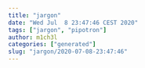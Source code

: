 ```yaml
---
title: "jargon"
date: "Wed Jul  8 23:47:46 CEST 2020"
tags: ["jargon", "pipotron"]
author: m1ch3l
categories: ["generated"]
slug: "jargon/2020-07-08-23:47:46"
---
```



